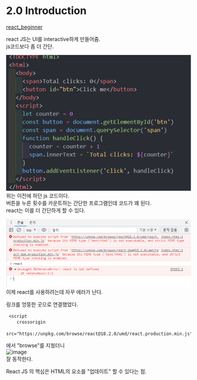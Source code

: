 # 2.0 Introduction

[react_beginner](https://github.com/llyybbb/likelion_session/tree/main/react_study/react_beginner)

react JS는 UI를 interactive하게 만들어줌.  
js코드보다 좀 더 간단.

![js code](image.png)  
위는 이전에 하던 js 코드이다.  
버튼을 누른 횟수를 카운트하는 간단한 프로그램인데 코드가 꽤 된다.  
react는 이를 더 간단하게 할 수 있다.

![react CDN 에러](image-1.png)  
이제 react를 사용하려는데 자꾸 에러가 난다.

링크를 엉뚱한 곳으로 연결했었다.

```
 <script
    crossorigin
    src="https://unpkg.com/browse/react@18.2.0/umd/react.production.min.js">
```

에서 "browse"를 지웠더니  
 ![image](https://github.com/llyybbb/likelion_session/assets/105144795/66365661-5f0c-4598-a715-f3be27de9777)  
 잘 동작한다.

React JS 의 핵심은 HTML의 요소를 "업데이트" 할 수 있다는 점.
